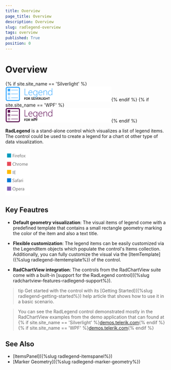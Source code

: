 ```yaml
---
title: Overview
page_title: Overview
description: Overview
slug: radlegend-overview
tags: overview
published: True
position: 0
---
```


# Overview

{% if site.site_name == 'Silverlight' %}![radlegend sl](images/radlegend_sl.png){% endif %}
{% if site.site_name == 'WPF' %}![radlegend wpf](images/radlegend_wpf.png){% endif %}

__RadLegend__ is a stand-alone control which visualizes a list of legend items. The control could be used to create a legend for a chart ot other type of data visualization.  

![](images/radlegend-overview-0.png)

## Key Feautres

* __Default geometry visualization__: The visual items of legend come with a predefined template that contains a small rectangle geometry marking the color of the item and also a text title.

* __Flexible customization__: The legend items can be easily customized via the LegendItem objects which populate the control's Items collection. Additionally, you can fully customize the visual via the [ItemTemplate]({%slug radlegend-itemtemplate%}) of the control.

* __RadChartView integration__: The controls from the RadChartView suite come with a built-in [support for the RadLegend control]({%slug radchartview-features-radlegend-support%}).

>tip Get started with the control with its [Getting Started]({%slug radlegend-getting-started%}) help article that shows how to use it in a basic scenario.

> You can see the RadLegend control demonstrated mostly in the RadChartView examples from the demo application that can found at {% if site.site_name == 'Silverlight' %}[demos.telerik.com](https://demos.telerik.com/silverlight/#TabControl/FirstLook){% endif %}{% if site.site_name == 'WPF' %}[demos.telerik.com](https://demos.telerik.com/wpf/){% endif %}

## See Also
* [ItemsPanel]({%slug radlegend-itemspanel%})
* [Marker Geometry]({%slug radlegend-marker-geometry%})
